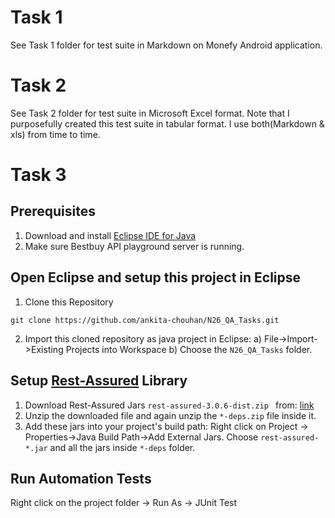 Task 1
============
See Task 1 folder for test suite in Markdown on Monefy Android application.

Task 2
============
See Task 2 folder for test suite in Microsoft Excel format. Note that I purposefully created this test suite in tabular format. I use both(Markdown & xls) from time to time. 

Task 3 
=============

Prerequisites
----------------
1. Download and install [Eclipse IDE for Java](https://www.eclipse.org/downloads/packages/eclipse-ide-java-developers/indigo)
2. Make sure Bestbuy API playground server is running.

Open Eclipse and setup this project in Eclipse
---------------------------------------------
1. Clone this Repository
```
git clone https://github.com/ankita-chouhan/N26_QA_Tasks.git
```
2. Import this cloned repository as java project in Eclipse:
	a) File->Import->Existing Projects into Workspace 
	b) Choose the `N26_QA_Tasks` folder.

Setup [Rest-Assured](https://github.com/rest-assured/rest-assured) Library
-----------------------------------------
1. Download Rest-Assured Jars `rest-assured-3.0.6-dist.zip ` from: [link](https://github.com/rest-assured/rest-assured/wiki/Downloads)
2. Unzip the downloaded file and again unzip the `*-deps.zip` file inside it.
3. Add these jars into your project's build path: 
	Right click on Project -> Properties->Java Build Path->Add External Jars. 
	Choose `rest-assured-*.jar` and all the jars inside `*-deps` folder.
	
Run Automation Tests
----------------------
Right click on the project folder -> Run As -> JUnit Test